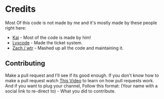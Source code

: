 # Credits

Most Of this code is not made by me and it's mostly made by these people right here:

- [Kaj](https://www.youtube.com/channel/UCFKUcd-SVL0CneGDZ7AbKQw) - Most of the code is made by him!
- [Lyxcode](https://www.youtube.com/c/Lyxcode) - Made the ticket system.
- [Zach / wtr](https://solo.to/wtr) - Mashed up all the code and maintaining it.

## Contributing

Make a pull request and I'll see if its good enough. If you don't know how to make a pull request watch [This Video](https://www.youtube.com/watch?v=HbSjyU2vf6Y) to learn on how pull requests work. And if you want to plug your channel, Follow this format: (Your name with a social link to re-direct to) - What you did to contribute.
